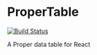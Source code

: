 # ProperTable
[![Build Status](https://travis-ci.org/CBIConsulting/ProperTable.svg)](https://travis-ci.org/CBIConsulting/ProperTable)

A Proper data table for React
